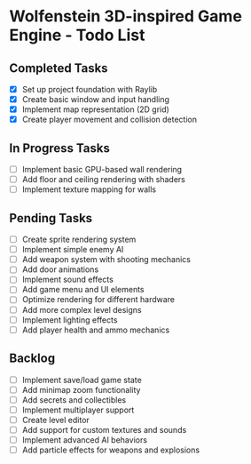 # Wolfenstein 3D-inspired Game Engine - Todo List

## Completed Tasks
- [x] Set up project foundation with Raylib
- [x] Create basic window and input handling
- [x] Implement map representation (2D grid)
- [x] Create player movement and collision detection

## In Progress Tasks
- [ ] Implement basic GPU-based wall rendering
- [ ] Add floor and ceiling rendering with shaders
- [ ] Implement texture mapping for walls

## Pending Tasks
- [ ] Create sprite rendering system
- [ ] Implement simple enemy AI
- [ ] Add weapon system with shooting mechanics
- [ ] Add door animations
- [ ] Implement sound effects
- [ ] Add game menu and UI elements
- [ ] Optimize rendering for different hardware
- [ ] Add more complex level designs
- [ ] Implement lighting effects
- [ ] Add player health and ammo mechanics

## Backlog
- [ ] Implement save/load game state
- [ ] Add minimap zoom functionality
- [ ] Add secrets and collectibles
- [ ] Implement multiplayer support
- [ ] Create level editor
- [ ] Add support for custom textures and sounds
- [ ] Implement advanced AI behaviors
- [ ] Add particle effects for weapons and explosions
